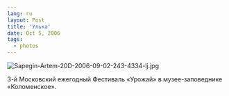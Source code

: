 ```yaml
---
lang: ru
layout: Post
title: 'Улька'
date: Oct 5, 2006
tags:
  - photos
---
```


![Sapegin-Artem-20D-2006-09-02-243-4334-lj.jpg](upload://Sapegin-Artem-20D-2006-09-02-243-4334-lj.jpg)

3-й Московский ежегодный Фестиваль «Урожай» в музее-заповеднике «Коломенское».
